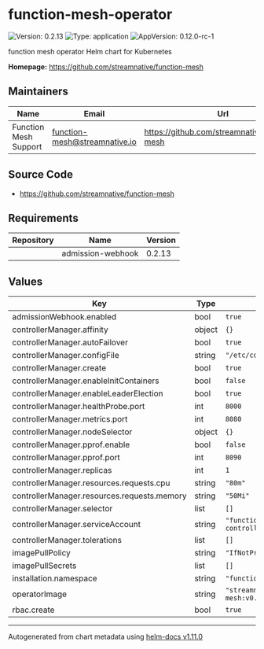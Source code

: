 # function-mesh-operator

![Version: 0.2.13](https://img.shields.io/badge/Version-0.2.13-informational?style=flat-square) ![Type: application](https://img.shields.io/badge/Type-application-informational?style=flat-square) ![AppVersion: 0.12.0-rc-1](https://img.shields.io/badge/AppVersion-0.12.0--rc--1-informational?style=flat-square)

function mesh operator Helm chart for Kubernetes

**Homepage:** <https://github.com/streamnative/function-mesh>

## Maintainers

| Name | Email | Url |
| ---- | ------ | --- |
| Function Mesh Support | <function-mesh@streamnative.io> | <https://github.com/streamnative/function-mesh> |

## Source Code

* <https://github.com/streamnative/function-mesh>

## Requirements

| Repository | Name | Version |
|------------|------|---------|
|  | admission-webhook | 0.2.13 |

## Values

| Key | Type | Default | Description |
|-----|------|---------|-------------|
| admissionWebhook.enabled | bool | `true` |  |
| controllerManager.affinity | object | `{}` |  |
| controllerManager.autoFailover | bool | `true` |  |
| controllerManager.configFile | string | `"/etc/config/config.yaml"` |  |
| controllerManager.create | bool | `true` |  |
| controllerManager.enableInitContainers | bool | `false` |  |
| controllerManager.enableLeaderElection | bool | `true` |  |
| controllerManager.healthProbe.port | int | `8000` |  |
| controllerManager.metrics.port | int | `8080` |  |
| controllerManager.nodeSelector | object | `{}` |  |
| controllerManager.pprof.enable | bool | `false` |  |
| controllerManager.pprof.port | int | `8090` |  |
| controllerManager.replicas | int | `1` |  |
| controllerManager.resources.requests.cpu | string | `"80m"` |  |
| controllerManager.resources.requests.memory | string | `"50Mi"` |  |
| controllerManager.selector | list | `[]` |  |
| controllerManager.serviceAccount | string | `"function-mesh-controller-manager"` |  |
| controllerManager.tolerations | list | `[]` |  |
| imagePullPolicy | string | `"IfNotPresent"` |  |
| imagePullSecrets | list | `[]` |  |
| installation.namespace | string | `"function-mesh-system"` |  |
| operatorImage | string | `"streamnative/function-mesh:v0.12.0-rc-1"` |  |
| rbac.create | bool | `true` |  |

----------------------------------------------
Autogenerated from chart metadata using [helm-docs v1.11.0](https://github.com/norwoodj/helm-docs/releases/v1.11.0)
